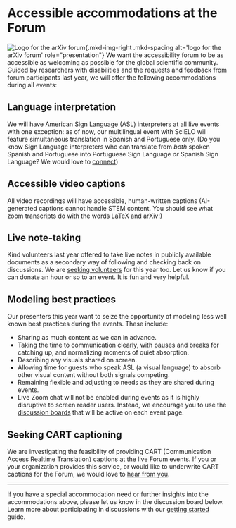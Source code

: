 # Accessible accommodations at the Forum

![Logo for the arXiv forum](../../assets/arxiv-forum-logo-full-2024.svg){.mkd-img-right .mkd-spacing alt='logo for the arXiv forum' role="presentation"}
We want the accessibility forum to be as accessible as welcoming as possible for the global scientific community. Guided by researchers with disabilities and the requests and feedback from forum participants last year, we will offer the following accommodations during all events:

## Language interpretation
We will have American Sign Language (ASL) interpreters at all live events with one exception: as of now, our multilingual event with SciELO will feature simultaneous translation in Spanish and Portuguese only. (Do you know Sign Language interpreters who can translate from *both* spoken Spanish and Portuguese into Portuguese Sign Language *or* Spanish Sign Language? We would love to [connect](https://cornell.ca1.qualtrics.com/jfe/form/SV_aWzTnoqv2Mn9Niu))

## Accessible video captions
All video recordings will have accessible, human-written captions (AI-generated captions cannot handle STEM content. You should see what zoom transcripts do with the words LaTeX and arXiv!)

## Live note-taking
Kind volunteers last year offered to take live notes in publicly available documents as a secondary way of following and checking back on discussions. We are [seeking volunteers](https://cornell.ca1.qualtrics.com/jfe/form/SV_aWzTnoqv2Mn9Niu) for this year too. Let us know if you can donate an hour or so to an event. It is fun and very helpful.

## Modeling best practices
Our presenters this year want to seize the opportunity of modeling less well known best practices during the events. These include:

- Sharing as much content as we can in advance.
- Taking the time to communication clearly, with pauses and breaks for catching up, and normalizing moments of quiet absorption.
- Describing any visuals shared on screen.
- Allowing time for guests who speak ASL (a visual language) to absorb other visual content without both signals competing.
- Remaining flexible and adjusting to needs as they are shared during events.
- Live Zoom chat will not be enabled during events as it is highly disruptive to screen reader users. Instead, we encourage you to use the [discussion boards](discussion-board.html) that will be active on each event page.  

## Seeking CART captioning
We are investigating the feasibility of providing CART (Communication Access Realtime Translation) captions at the live Forum events. If you or your organization provides this service, or would like to underwrite CART captions for the Forum, we would love to [hear from you](https://cornell.ca1.qualtrics.com/jfe/form/SV_aWzTnoqv2Mn9Niu).


***
If you have a special accommodation need or further insights into the accommodations above, please let us know in the discussion board below. Learn more about participating in discussions with our [getting started](getting-started.md) guide.
